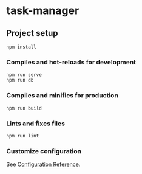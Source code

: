 # task-manager

## Project setup
```
npm install
```

### Compiles and hot-reloads for development
```
npm run serve
npm run db
```

### Compiles and minifies for production
```
npm run build
```

### Lints and fixes files
```
npm run lint
```

### Customize configuration
See [Configuration Reference](https://cli.vuejs.org/config/).
